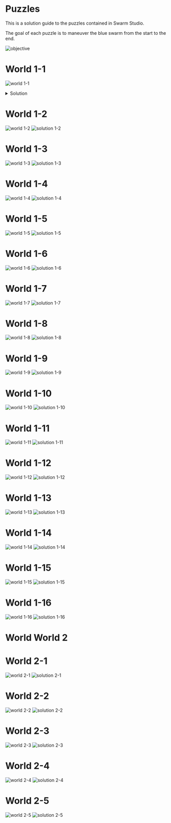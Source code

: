 # Puzzles
This is a solution guide to the puzzles contained in Swarm Studio.

The goal of each puzzle is to maneuver the blue swarm from the start to the end.

![objective](https://github.com/speedyjeff/swarmstudio/blob/master/swarmstudio/Assets/StartNFinish.png)

# World 1-1
![world 1-1](https://github.com/speedyjeff/swarmstudio/blob/master/swarmstudio/Assets/world-1-1.png)
<details>
<summary>Solution</summary>

![solution 1-1](https://github.com/speedyjeff/swarmstudio/blob/master/swarmstudio/Assets/solution-1-1.png)
</details>

# World 1-2
![world 1-2](https://github.com/speedyjeff/swarmstudio/blob/master/swarmstudio/Assets/world-1-2.png)
![solution 1-2](https://github.com/speedyjeff/swarmstudio/blob/master/swarmstudio/Assets/solution-1-2.png)

# World 1-3
![world 1-3](https://github.com/speedyjeff/swarmstudio/blob/master/swarmstudio/Assets/world-1-3.png)
![solution 1-3](https://github.com/speedyjeff/swarmstudio/blob/master/swarmstudio/Assets/solution-1-3.png)

# World 1-4
![world 1-4](https://github.com/speedyjeff/swarmstudio/blob/master/swarmstudio/Assets/world-1-4.png)
![solution 1-4](https://github.com/speedyjeff/swarmstudio/blob/master/swarmstudio/Assets/solution-1-4.png)

# World 1-5
![world 1-5](https://github.com/speedyjeff/swarmstudio/blob/master/swarmstudio/Assets/world-1-5.png)
![solution 1-5](https://github.com/speedyjeff/swarmstudio/blob/master/swarmstudio/Assets/solution-1-5.png)

# World 1-6
![world 1-6](https://github.com/speedyjeff/swarmstudio/blob/master/swarmstudio/Assets/world-1-6.png)
![solution 1-6](https://github.com/speedyjeff/swarmstudio/blob/master/swarmstudio/Assets/solution-1-6.png)

# World 1-7
![world 1-7](https://github.com/speedyjeff/swarmstudio/blob/master/swarmstudio/Assets/world-1-7.png)
![solution 1-7](https://github.com/speedyjeff/swarmstudio/blob/master/swarmstudio/Assets/solution-1-7.png)

# World 1-8
![world 1-8](https://github.com/speedyjeff/swarmstudio/blob/master/swarmstudio/Assets/world-1-8.png)
![solution 1-8](https://github.com/speedyjeff/swarmstudio/blob/master/swarmstudio/Assets/solution-1-8.png)

# World 1-9
![world 1-9](https://github.com/speedyjeff/swarmstudio/blob/master/swarmstudio/Assets/world-1-9.png)
![solution 1-9](https://github.com/speedyjeff/swarmstudio/blob/master/swarmstudio/Assets/solution-1-9.png)

# World 1-10
![world 1-10](https://github.com/speedyjeff/swarmstudio/blob/master/swarmstudio/Assets/world-1-10.png)
![solution 1-10](https://github.com/speedyjeff/swarmstudio/blob/master/swarmstudio/Assets/solution-1-10.png)

# World 1-11
![world 1-11](https://github.com/speedyjeff/swarmstudio/blob/master/swarmstudio/Assets/world-1-11.png)
![solution 1-11](https://github.com/speedyjeff/swarmstudio/blob/master/swarmstudio/Assets/solution-1-11.png)

# World 1-12
![world 1-12](https://github.com/speedyjeff/swarmstudio/blob/master/swarmstudio/Assets/world-1-12.png)
![solution 1-12](https://github.com/speedyjeff/swarmstudio/blob/master/swarmstudio/Assets/solution-1-12.png)

# World 1-13
![world 1-13](https://github.com/speedyjeff/swarmstudio/blob/master/swarmstudio/Assets/world-1-13.png)
![solution 1-13](https://github.com/speedyjeff/swarmstudio/blob/master/swarmstudio/Assets/solution-1-13.png)

# World 1-14
![world 1-14](https://github.com/speedyjeff/swarmstudio/blob/master/swarmstudio/Assets/world-1-14.png)
![solution 1-14](https://github.com/speedyjeff/swarmstudio/blob/master/swarmstudio/Assets/solution-1-14.png)

# World 1-15
![world 1-15](https://github.com/speedyjeff/swarmstudio/blob/master/swarmstudio/Assets/world-1-15.png)
![solution 1-15](https://github.com/speedyjeff/swarmstudio/blob/master/swarmstudio/Assets/solution-1-15.png)

# World 1-16
![world 1-16](https://github.com/speedyjeff/swarmstudio/blob/master/swarmstudio/Assets/world-1-16.png)
![solution 1-16](https://github.com/speedyjeff/swarmstudio/blob/master/swarmstudio/Assets/solution-1-16.png)

# World World 2

# World 2-1
![world 2-1](https://github.com/speedyjeff/swarmstudio/blob/master/swarmstudio/Assets/world-2-1.png)
![solution 2-1](https://github.com/speedyjeff/swarmstudio/blob/master/swarmstudio/Assets/solution-2-1.png)

# World 2-2
![world 2-2](https://github.com/speedyjeff/swarmstudio/blob/master/swarmstudio/Assets/world-2-2.png)
![solution 2-2](https://github.com/speedyjeff/swarmstudio/blob/master/swarmstudio/Assets/solution-2-2.png)

# World 2-3
![world 2-3](https://github.com/speedyjeff/swarmstudio/blob/master/swarmstudio/Assets/world-2-3.png)
![solution 2-3](https://github.com/speedyjeff/swarmstudio/blob/master/swarmstudio/Assets/solution-2-3.png)

# World 2-4
![world 2-4](https://github.com/speedyjeff/swarmstudio/blob/master/swarmstudio/Assets/world-2-4.png)
![solution 2-4](https://github.com/speedyjeff/swarmstudio/blob/master/swarmstudio/Assets/solution-2-4.png)

# World 2-5
![world 2-5](https://github.com/speedyjeff/swarmstudio/blob/master/swarmstudio/Assets/world-2-5.png)
![solution 2-5](https://github.com/speedyjeff/swarmstudio/blob/master/swarmstudio/Assets/solution-2-5.png)
